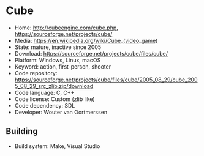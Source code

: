 # Cube

- Home: http://cubeengine.com/cube.php, https://sourceforge.net/projects/cube/
- Media: https://en.wikipedia.org/wiki/Cube_(video_game)
- State: mature, inactive since 2005
- Download: https://sourceforge.net/projects/cube/files/cube/
- Platform: Windows, Linux, macOS
- Keyword: action, first-person, shooter
- Code repository: https://sourceforge.net/projects/cube/files/cube/2005_08_29/cube_2005_08_29_src_zlib.zip/download
- Code language: C, C++
- Code license: Custom (zlib like)
- Code dependency: SDL
- Developer: Wouter van Oortmerssen

## Building

- Build system: Make, Visual Studio

